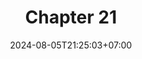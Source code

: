 ---
weight: 3100
title: "Chapter 21"
description: "Generics"
icon: "article"
date: "2024-08-05T21:25:03+07:00"
lastmod: "2024-08-05T21:25:03+07:00"
draft: false
toc: true
---